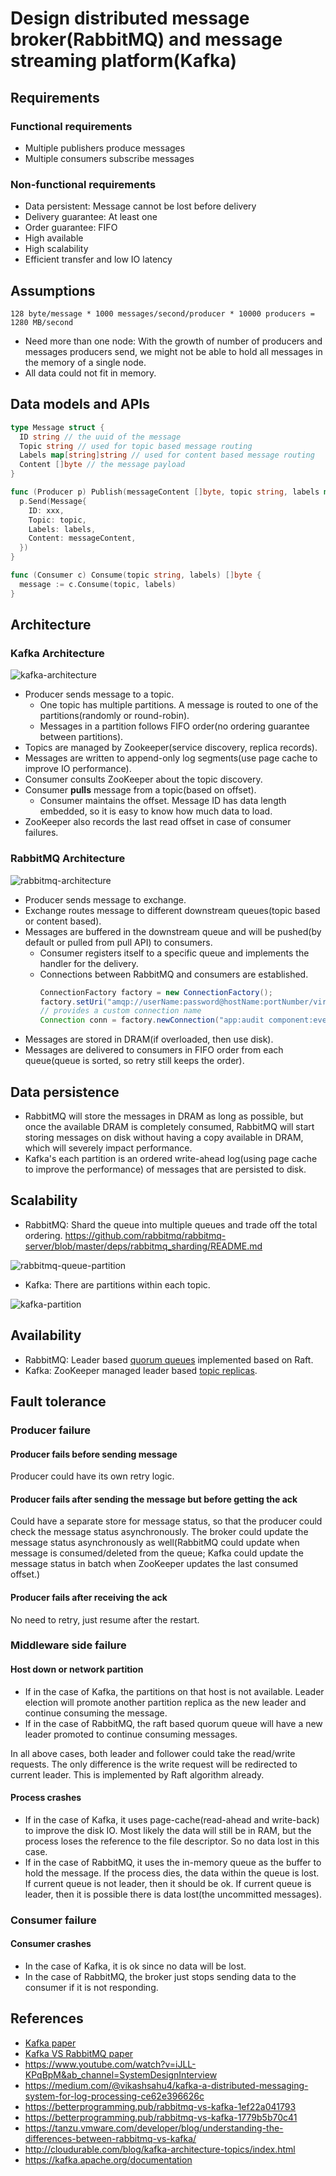 # Design distributed message broker(RabbitMQ) and message streaming platform(Kafka)

## Requirements

### Functional requirements

- Multiple publishers produce messages
- Multiple consumers subscribe messages

### Non-functional requirements

- Data persistent: Message cannot be lost before delivery
- Delivery guarantee: At least one
- Order guarantee: FIFO
- High available
- High scalability
- Efficient transfer and low IO latency

## Assumptions

`128 byte/message * 1000 messages/second/producer * 10000 producers = 1280 MB/second`

- Need more than one node: With the growth of number of producers and messages producers send, we might not be able to
  hold all messages in the memory of a single node.
- All data could not fit in memory.

## Data models and APIs

```go
type Message struct {
  ID string // the uuid of the message
  Topic string // used for topic based message routing
  Labels map[string]string // used for content based message routing
  Content []byte // the message payload
}

func (Producer p) Publish(messageContent []byte, topic string, labels map[string]string) {
  p.Send(Message{
    ID: xxx,
    Topic: topic,
    Labels: labels,
    Content: messageContent,
  })
}

func (Consumer c) Consume(topic string, labels) []byte {
  message := c.Consume(topic, labels)
}
```

## Architecture

### Kafka Architecture

![kafka-architecture](resources/kafka-architecture.png)

- Producer sends message to a topic.
  - One topic has multiple partitions. A message is routed to one of the partitions(randomly or round-robin).
  - Messages in a partition follows FIFO order(no ordering guarantee between partitions).
- Topics are managed by Zookeeper(service discovery, replica records).
- Messages are written to append-only log segments(use page cache to improve IO performance).
- Consumer consults ZooKeeper about the topic discovery.
- Consumer **pulls** message from a topic(based on offset).
  - Consumer maintains the offset. Message ID has data length embedded, so it is easy to know how much data to load.
- ZooKeeper also records the last read offset in case of consumer failures.

### RabbitMQ Architecture

![rabbitmq-architecture](resources/rabbitmq-architecture.png)

- Producer sends message to exchange.
- Exchange routes message to different downstream queues(topic based or content based).
- Messages are buffered in the downstream queue and will be pushed(by default or pulled from pull API) to consumers.
  - Consumer registers itself to a specific queue and implements the handler for the delivery.
  - Connections between RabbitMQ and consumers are established.
    ```java
    ConnectionFactory factory = new ConnectionFactory();
    factory.setUri("amqp://userName:password@hostName:portNumber/virtualHost");
    // provides a custom connection name
    Connection conn = factory.newConnection("app:audit component:event-consumer");
    ```
- Messages are stored in DRAM(if overloaded, then use disk).
- Messages are delivered to consumers in FIFO order from each queue(queue is sorted, so retry still keeps the order).

## Data persistence

- RabbitMQ will store the messages in DRAM as long as possible, but once the available DRAM is completely consumed, RabbitMQ
  will start storing messages on disk without having a copy available in DRAM, which will severely impact performance.
- Kafka's each partition is an ordered write-ahead log(using page cache to improve the performance) of messages that are
  persisted to disk.

## Scalability

- RabbitMQ: Shard the queue into multiple queues and trade off the total ordering.
  <https://github.com/rabbitmq/rabbitmq-server/blob/master/deps/rabbitmq_sharding/README.md>

![rabbitmq-queue-partition](resources/rabbitmq-queue-partition.png)

- Kafka: There are partitions within each topic.

![kafka-partition](resources/kafka-partition.png)

## Availability

- RabbitMQ: Leader based [quorum queues](https://www.rabbitmq.com/quorum-queues.html) implemented based on Raft.
- Kafka: ZooKeeper managed leader based [topic replicas](https://kafka.apache.org/documentation/#replication).

## Fault tolerance

### Producer failure

#### Producer fails before sending message

Producer could have its own retry logic.

#### Producer fails after sending the message but before getting the ack

Could have a separate store for message status, so that the producer could check the message status asynchronously. The
broker could update the message status asynchronously as well(RabbitMQ could update when message is consumed/deleted from
the queue; Kafka could update the message status in batch when ZooKeeper updates the last consumed offset.)

#### Producer fails after receiving the ack

No need to retry, just resume after the restart.

### Middleware side failure

#### Host down or network partition

- If in the case of Kafka, the partitions on that host is not available. Leader election will promote another partition
  replica as the new leader and continue consuming the message.
- If in the case of RabbitMQ, the raft based quorum queue will have a new leader promoted to continue consuming messages.

In all above cases, both leader and follower could take the read/write requests. The only difference is the write request
will be redirected to current leader. This is implemented by Raft algorithm already.

#### Process crashes

- If in the case of Kafka, it uses page-cache(read-ahead and write-back) to improve the disk IO. Most likely the data will
  still be in RAM, but the process loses the reference to the file descriptor. So no data lost in this case.
- If in the case of RabbitMQ, it uses the in-memory queue as the buffer to hold the message. If the process dies, the data
  within the queue is lost. If current queue is not leader, then it should be ok. If current queue is leader, then it is
  possible there is data lost(the uncommitted messages).

### Consumer failure

#### Consumer crashes

- In the case of Kafka, it is ok since no data will be lost.
- In the case of RabbitMQ, the broker just stops sending data to the consumer if it is not responding.

## References

- [Kafka paper](resources/kafka.pdf)
- [Kafka VS RabbitMQ paper](resources/kafka-vs-rabbitmq.pdf)
- <https://www.youtube.com/watch?v=iJLL-KPqBpM&ab_channel=SystemDesignInterview>
- <https://medium.com/@vikashsahu4/kafka-a-distributed-messaging-system-for-log-processing-ce62e396626c>
- <https://betterprogramming.pub/rabbitmq-vs-kafka-1ef22a041793>
- <https://betterprogramming.pub/rabbitmq-vs-kafka-1779b5b70c41>
- <https://tanzu.vmware.com/developer/blog/understanding-the-differences-between-rabbitmq-vs-kafka/>
- <http://cloudurable.com/blog/kafka-architecture-topics/index.html>
- <https://kafka.apache.org/documentation>
